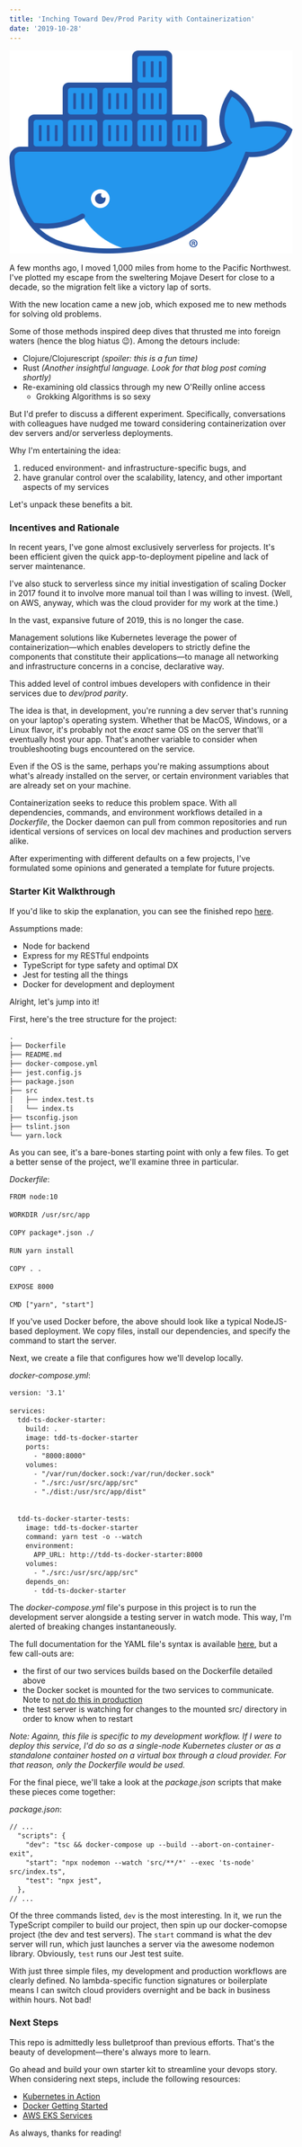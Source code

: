 ```yaml
---
title: 'Inching Toward Dev/Prod Parity with Containerization'
date: '2019-10-28'
---
```


<div id="img-container">
<img id="docker-img" src="./images/docker-logo.png">
</div>

A few months ago, I moved 1,000 miles from home to the Pacific Northwest. I've plotted my escape from the sweltering Mojave Desert for close to a decade, so the migration felt like a victory lap of sorts.

With the new location came a new job, which exposed me to new methods for solving old problems. 

Some of those methods inspired deep dives that thrusted me into foreign waters (hence the blog hiatus 😉). Among the detours include:

- Clojure/Clojurescript _(spoiler: this is a fun time)_
- Rust _(Another insightful language. Look for that blog post coming shortly)_
- Re-examining old classics through my new O'Reilly online access
  - Grokking Algorithms is so sexy

But I'd prefer to discuss a different experiment. Specifically, conversations with colleagues have nudged me toward considering containerization over dev servers and/or serverless deployments.

Why I'm entertaining the idea: 
1. reduced environment- and infrastructure-specific bugs, and 
2. have granular control over the scalability, latency, and other important aspects of my services

Let's unpack these benefits a bit. 

### Incentives and Rationale

In recent years, I've gone almost exclusively serverless for projects. It's been efficient given the quick app-to-deployment pipeline and lack of server maintenance.

I've also stuck to serverless since my initial investigation of scaling Docker in 2017 found it to involve more manual toil than I was willing to invest. (Well, on AWS, anyway, which was the cloud provider for my work at the time.) 

In the vast, expansive future of 2019, this is no longer the case. 

Management solutions like Kubernetes leverage the power of containerization—which enables developers to strictly define the components that constitute their applications—to manage all networking and infrastructure concerns in a concise, declarative way. 

This added level of control imbues developers with confidence in their services due to _dev/prod parity_.

The idea is that, in development, you're running a dev server that's running on your laptop's operating system. Whether that be MacOS, Windows, or a Linux flavor, it's probably not the _exact_ same OS on the server that'll eventually host your app. That's another variable to consider when troubleshooting bugs encountered on the service. 

Even if the OS is the same, perhaps you're making assumptions about what's already installed on the server, or certain environment variables that are already set on your machine.

Containerization seeks to reduce this problem space. With all dependencies, commands, and environment workflows detailed in a _Dockerfile_, the Docker daemon can pull from common repositories and run identical versions of services on local dev machines and production servers alike. 

After experimenting with different defaults on a few projects, I've formulated some opinions and generated a template for future projects.

### Starter Kit Walkthrough

If you'd like to skip the explanation, you can see the finished repo <a href="https://github.com/alephnode/tdd-ts-docker-starter" target="_blank">here</a>. 

Assumptions made:

- Node for backend
- Express for my RESTful endpoints
- TypeScript for type safety and optimal DX
- Jest for testing all the things 
- Docker for development and deployment

Alright, let's jump into it!

First, here's the tree structure for the project:

```
.
├── Dockerfile
├── README.md
├── docker-compose.yml
├── jest.config.js
├── package.json
├── src
│   ├── index.test.ts
│   └── index.ts
├── tsconfig.json
├── tslint.json
└── yarn.lock
```

As you can see, it's a bare-bones starting point with only a few files. To get a better sense of the project, we'll examine three in particular. 

_Dockerfile_:

```
FROM node:10

WORKDIR /usr/src/app

COPY package*.json ./

RUN yarn install

COPY . .

EXPOSE 8000

CMD ["yarn", "start"]
```

If you've used Docker before, the above should look like a typical NodeJS-based deployment. We copy files, install our dependencies, and specify the command to start the server. 

Next, we create a file that configures how we'll develop locally.

_docker-compose.yml_:

```
version: '3.1'

services:
  tdd-ts-docker-starter:
    build: .
    image: tdd-ts-docker-starter
    ports:
      - "8000:8000"
    volumes:
      - "/var/run/docker.sock:/var/run/docker.sock"
      - "./src:/usr/src/app/src"
      - "./dist:/usr/src/app/dist"


  tdd-ts-docker-starter-tests:
    image: tdd-ts-docker-starter
    command: yarn test -o --watch
    environment:
      APP_URL: http://tdd-ts-docker-starter:8000
    volumes:
      - "./src:/usr/src/app/src"
    depends_on:
      - tdd-ts-docker-starter
```

The _docker-compose.yml_ file's purpose in this project is to run the development server alongside a testing server in watch mode. This way, I'm alerted of breaking changes instantaneously. 

The full documentation for the YAML file's syntax is available <a href="https://docs.docker.com/compose/compose-file/" target="_blank">here</a>, but a few call-outs are:

- the first of our two services builds based on the Dockerfile detailed above
- the Docker socket is mounted for the two services to communicate. Note to <a href="https://stackoverflow.com/questions/40844197/what-is-the-docker-security-risk-of-var-run-docker-sock" target="_blank">not do this in production</a>
- the test server is watching for changes to the mounted src/ directory in order to know when to restart

_Note: Againn, this file is specific to my development workflow. If I were to deploy this service, I'd do so as a single-node Kubernetes cluster or as a standalone container hosted on a virtual box through a cloud provider. For that reason, only the Dockerfile would be used._

For the final piece, we'll take a look at the _package.json_ scripts that make these pieces come together:

_package.json_:

```
// ...
  "scripts": {
    "dev": "tsc && docker-compose up --build --abort-on-container-exit",
    "start": "npx nodemon --watch 'src/**/*' --exec 'ts-node' src/index.ts",
    "test": "npx jest",
  },
// ...
```

Of the three commands listed, `dev` is the most interesting. In it, we run the TypeScript compiler to build our project, then spin up our docker-comopse project (the dev and test servers). The `start` command is what the dev server will run, which just launches a server via the awesome nodemon library. Obviously, `test` runs our Jest test suite.

With just three simple files, my development and production workflows are clearly defined. No lambda-specific function signatures or boilerplate means I can switch cloud providers overnight and be back in business within hours. Not bad!

### Next Steps

This repo is admittedly less bulletproof than previous efforts. That's the beauty of development—there's always more to learn. 

Go ahead and build your own starter kit to streamline your devops story. When considering next steps, include the following resources:

- <a href="https://learning.oreilly.com/library/view/kubernetes-in-action/9781617293726/" target="_blank">Kubernetes in Action</a>
- <a href="https://docs.docker.com/get-started/" target="_blank">Docker Getting Started</a>
- <a href="https://aws.amazon.com/eks/" target="_blank">AWS EKS Services</a>

As always, thanks for reading!